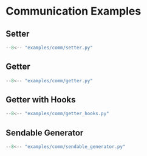 # Communication Examples

## Setter

```python title="examples/comm/setter.py" linenums="1"
--8<-- "examples/comm/setter.py"
```

## Getter

```python title="examples/comm/getter.py" linenums="1"
--8<-- "examples/comm/getter.py"
```

## Getter with Hooks

```python title="examples/comm/getter_hooks.py" linenums="1"
--8<-- "examples/comm/getter_hooks.py"
```

## Sendable Generator

```python title="examples/comm/sendable_generator.py" linenums="1"
--8<-- "examples/comm/sendable_generator.py"
```
